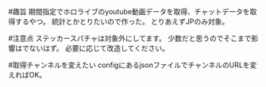#趣旨
期間指定でホロライブのyoutube動画データを取得、チャットデータを取得するやつ。
統計とかとりたいので作った。
とりあえずJPのみ対象。

#注意点
ステッカースパチャは対象外にしてます。
少数だと思うのでそこまで影響はでないはず。
必要に応じて改造してください。

#取得チャンネルを変えたい
configにあるjsonファイルでチャンネルのURLを変えればOK。
